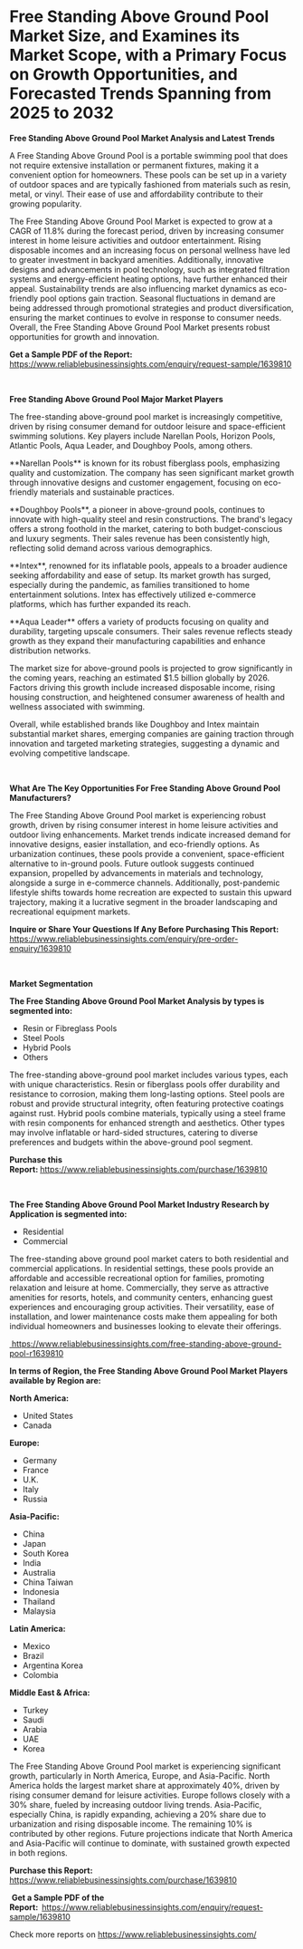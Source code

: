 <p><h1>Free Standing Above Ground Pool Market Size, and Examines its Market Scope, with a Primary Focus on Growth Opportunities, and Forecasted Trends Spanning from 2025 to 2032</h1></p><p><strong>Free Standing Above Ground Pool Market Analysis and Latest Trends</strong></p>
<p><p>A Free Standing Above Ground Pool is a portable swimming pool that does not require extensive installation or permanent fixtures, making it a convenient option for homeowners. These pools can be set up in a variety of outdoor spaces and are typically fashioned from materials such as resin, metal, or vinyl. Their ease of use and affordability contribute to their growing popularity.</p><p>The Free Standing Above Ground Pool Market is expected to grow at a CAGR of 11.8% during the forecast period, driven by increasing consumer interest in home leisure activities and outdoor entertainment. Rising disposable incomes and an increasing focus on personal wellness have led to greater investment in backyard amenities. Additionally, innovative designs and advancements in pool technology, such as integrated filtration systems and energy-efficient heating options, have further enhanced their appeal. Sustainability trends are also influencing market dynamics as eco-friendly pool options gain traction. Seasonal fluctuations in demand are being addressed through promotional strategies and product diversification, ensuring the market continues to evolve in response to consumer needs. Overall, the Free Standing Above Ground Pool Market presents robust opportunities for growth and innovation.</p></p>
<p><strong>Get a Sample PDF of the Report:&nbsp;</strong> <a href="https://www.reliablebusinessinsights.com/enquiry/request-sample/1639810?utm_campaign=3051&utm_medium=2&utm_source=Github&utm_content=ia&utm_term=05042025&utm_id=free-standing-above-ground-pool">https://www.reliablebusinessinsights.com/enquiry/request-sample/1639810</a></p>
<p>&nbsp;</p>
<p><strong>Free Standing Above Ground Pool Major Market Players</strong></p>
<p><p>The free-standing above-ground pool market is increasingly competitive, driven by rising consumer demand for outdoor leisure and space-efficient swimming solutions. Key players include Narellan Pools, Horizon Pools, Atlantic Pools, Aqua Leader, and Doughboy Pools, among others.</p><p>**Narellan Pools** is known for its robust fiberglass pools, emphasizing quality and customization. The company has seen significant market growth through innovative designs and customer engagement, focusing on eco-friendly materials and sustainable practices. </p><p>**Doughboy Pools**, a pioneer in above-ground pools, continues to innovate with high-quality steel and resin constructions. The brand's legacy offers a strong foothold in the market, catering to both budget-conscious and luxury segments. Their sales revenue has been consistently high, reflecting solid demand across various demographics.</p><p>**Intex**, renowned for its inflatable pools, appeals to a broader audience seeking affordability and ease of setup. Its market growth has surged, especially during the pandemic, as families transitioned to home entertainment solutions. Intex has effectively utilized e-commerce platforms, which has further expanded its reach.</p><p>**Aqua Leader** offers a variety of products focusing on quality and durability, targeting upscale consumers. Their sales revenue reflects steady growth as they expand their manufacturing capabilities and enhance distribution networks.</p><p>The market size for above-ground pools is projected to grow significantly in the coming years, reaching an estimated $1.5 billion globally by 2026. Factors driving this growth include increased disposable income, rising housing construction, and heightened consumer awareness of health and wellness associated with swimming.</p><p>Overall, while established brands like Doughboy and Intex maintain substantial market shares, emerging companies are gaining traction through innovation and targeted marketing strategies, suggesting a dynamic and evolving competitive landscape.</p></p>
<p>&nbsp;</p>
<p><strong>What Are The Key Opportunities For Free Standing Above Ground Pool Manufacturers?</strong></p>
<p><p>The Free Standing Above Ground Pool market is experiencing robust growth, driven by rising consumer interest in home leisure activities and outdoor living enhancements. Market trends indicate increased demand for innovative designs, easier installation, and eco-friendly options. As urbanization continues, these pools provide a convenient, space-efficient alternative to in-ground pools. Future outlook suggests continued expansion, propelled by advancements in materials and technology, alongside a surge in e-commerce channels. Additionally, post-pandemic lifestyle shifts towards home recreation are expected to sustain this upward trajectory, making it a lucrative segment in the broader landscaping and recreational equipment markets.</p></p>
<p><strong>Inquire or Share Your Questions If Any Before Purchasing This Report:</strong> <a href="https://www.reliablebusinessinsights.com/enquiry/pre-order-enquiry/1639810?utm_campaign=3051&utm_medium=2&utm_source=Github&utm_content=ia&utm_term=05042025&utm_id=free-standing-above-ground-pool">https://www.reliablebusinessinsights.com/enquiry/pre-order-enquiry/1639810</a></p>
<p>&nbsp;</p>
<p><strong>Market Segmentation</strong></p>
<p><strong>The Free Standing Above Ground Pool Market Analysis by types is segmented into:</strong></p>
<p><ul><li>Resin or Fibreglass Pools</li><li>Steel Pools</li><li>Hybrid Pools</li><li>Others</li></ul></p>
<p><p>The free-standing above-ground pool market includes various types, each with unique characteristics. Resin or fiberglass pools offer durability and resistance to corrosion, making them long-lasting options. Steel pools are robust and provide structural integrity, often featuring protective coatings against rust. Hybrid pools combine materials, typically using a steel frame with resin components for enhanced strength and aesthetics. Other types may involve inflatable or hard-sided structures, catering to diverse preferences and budgets within the above-ground pool segment.</p></p>
<p><strong>Purchase this Report:&nbsp;</strong><a href="https://www.reliablebusinessinsights.com/purchase/1639810?utm_campaign=3051&utm_medium=2&utm_source=Github&utm_content=ia&utm_term=05042025&utm_id=free-standing-above-ground-pool">https://www.reliablebusinessinsights.com/purchase/1639810</a></p>
<p>&nbsp;</p>
<p><strong>The Free Standing Above Ground Pool Market Industry Research by Application is segmented into:</strong></p>
<p><ul><li>Residential</li><li>Commercial</li></ul></p>
<p><p>The free-standing above ground pool market caters to both residential and commercial applications. In residential settings, these pools provide an affordable and accessible recreational option for families, promoting relaxation and leisure at home. Commercially, they serve as attractive amenities for resorts, hotels, and community centers, enhancing guest experiences and encouraging group activities. Their versatility, ease of installation, and lower maintenance costs make them appealing for both individual homeowners and businesses looking to elevate their offerings.</p></p>
<p><a href="https://www.reliablebusinessinsights.com/free-standing-above-ground-pool-r1639810?utm_campaign=3051&utm_medium=2&utm_source=Github&utm_content=ia&utm_term=05042025&utm_id=free-standing-above-ground-pool">&nbsp;https://www.reliablebusinessinsights.com/free-standing-above-ground-pool-r1639810</a></p>
<p><strong>In terms of Region, the Free Standing Above Ground Pool Market Players available by Region are:</strong></p>
<p>
    <p> <strong> North America: </strong>
        <ul>
            <li>United States</li>
            <li>Canada</li>
        </ul>
        </p> 
    <p> <strong> Europe: </strong>
        <ul>
            <li>Germany</li>
            <li>France</li>
            <li>U.K.</li>
            <li>Italy</li>
            <li>Russia</li>
        </ul>
        </p> 
    <p> <strong> Asia-Pacific: </strong>
        <ul>
            <li>China</li>
            <li>Japan</li>
            <li>South Korea</li>
            <li>India</li>
            <li>Australia</li>
            <li>China Taiwan</li>
            <li>Indonesia</li>
            <li>Thailand</li>
            <li>Malaysia</li>
        </ul>
        </p> 
    <p> <strong> Latin America: </strong>
        <ul>
            <li>Mexico</li>
            <li>Brazil</li>
            <li>Argentina Korea</li>
            <li>Colombia</li>
        </ul>
        </p> 
    <p> <strong> Middle East & Africa: </strong>
        <ul>
            <li>Turkey</li>
            <li>Saudi</li>
            <li>Arabia</li>
            <li>UAE</li>
            <li>Korea</li>
        </ul>
    </p>
    </p>
<p><p>The Free Standing Above Ground Pool market is experiencing significant growth, particularly in North America, Europe, and Asia-Pacific. North America holds the largest market share at approximately 40%, driven by rising consumer demand for leisure activities. Europe follows closely with a 30% share, fueled by increasing outdoor living trends. Asia-Pacific, especially China, is rapidly expanding, achieving a 20% share due to urbanization and rising disposable income. The remaining 10% is contributed by other regions. Future projections indicate that North America and Asia-Pacific will continue to dominate, with sustained growth expected in both regions.</p></p>
<p><strong>Purchase this Report: </strong><a href="https://www.reliablebusinessinsights.com/purchase/1639810?utm_campaign=3051&utm_medium=2&utm_source=Github&utm_content=ia&utm_term=05042025&utm_id=free-standing-above-ground-pool">https://www.reliablebusinessinsights.com/purchase/1639810</a></p>
<p>&nbsp;<strong>Get a Sample PDF of the Report:&nbsp;&nbsp;</strong><a href="https://www.reliablebusinessinsights.com/enquiry/request-sample/1639810?utm_campaign=3051&utm_medium=2&utm_source=Github&utm_content=ia&utm_term=05042025&utm_id=free-standing-above-ground-pool">https://www.reliablebusinessinsights.com/enquiry/request-sample/1639810</a></p>
<p><strong></strong></p>
<p>Check more reports on <a href="https://www.reliablebusinessinsights.com/?utm_campaign=3051&utm_medium=2&utm_source=Github&utm_content=ia&utm_term=05042025&utm_id=free-standing-above-ground-pool">https://www.reliablebusinessinsights.com/</a></p>